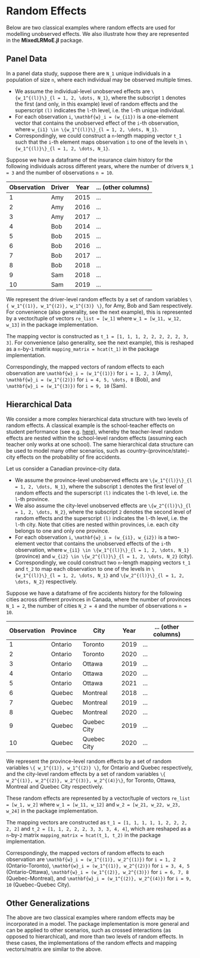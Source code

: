 # Random Effects

Below are two classical examples where random effects are used for modelling unobserved effects.
We also illustrate how they are represented in the **MixedLRMoE.jl** package.

## Panel Data
In a panel data study, suppose there are ``N_1`` unique individuals in a population of size ``n``, where each individual may be observed multiple times.
* We assume the individual-level unobserved effects are ``\{w_1^{(l)}\}_{l = 1, 2, \dots, N_1}``, where the subscript ``1`` denotes
  the first (and only, in this example) level of random effects and the superscript ``(l)`` indicates the ``l``-th level, i.e. the ``l``-th unique individual.
* For each observation ``i``, ``\mathbf{w}_i = (w_{i1})`` is a one-element vector that contains the unobserved effect of the ``i``-th observation,
  where ``w_{i1} \in \{w_1^{(l)}\}_{l = 1, 2, \dots, N_1}``.
* Correspondingly, we could construct a ``n``-length mapping vector ``t_1`` such that
  the ``i``-th element maps observation ``i`` to one of the levels in ``\{w_1^{(l)}\}_{l = 1, 2, \dots, N_1}``.

Suppose we have a dataframe of the insurance claim history for the following individuals across different years,
where the number of drivers ``N_1 = 3`` and the number of observations ``n = 10``.

| Observation | Driver | Year | ... (other columns) |
|-------------|--------|------|-----|
| 1  | Amy    | 2015 | ... |
| 2  | Amy    | 2016 | ... |
| 3  | Amy    | 2017 | ... |
| 4  | Bob    | 2014 | ... |
| 5  | Bob    | 2015 | ... |
| 6  | Bob    | 2016 | ... |
| 7  | Bob    | 2017 | ... |
| 8  | Bob    | 2018 | ... |
| 9  | Sam    | 2018 | ... |
| 10 | Sam    | 2019 | ... |

We represent the driver-level random effects by a set of random variables ``\{ w_1^{(1)}, w_1^{(2)}, w_1^{(3)} \}``, for Amy, Bob and Sam respectively.
For convenience (also generality, see the next example), this is represented by a vector/tuple of vectors
`re_list = [w_1]` where `w_1 = [w_11, w_12, w_13]` in the package implementation.

The mapping vector is constructed as `t_1 = [1, 1, 1, 2, 2, 2, 2, 2, 3, 3]`.
For convenience (also generality, see the next example),
this is reshaped as a ``n``-by-``1`` matrix `mapping_matrix = hcat(t_1)` in the package implementation.

Correspondingly, the mapped vectors of random effects to each observation are ``\mathbf{w}_i = (w_1^{(1)})`` for ``i = 1, 2, 3`` (Amy),
``\mathbf{w}_i = (w_1^{(2)})`` for ``i = 4, 5, \dots, 8`` (Bob), and ``\mathbf{w}_i = (w_1^{(3)})`` for ``i = 9, 10`` (Sam).


## Hierarchical Data
We consider a more complex hierarchical data structure with two levels of random effects.
A classical example is the school-teacher effects on student performance (see e.g. [here](https://www.jstor.org/stable/1170147)),
whereby the teacher-level random effects are nested within the school-level random effects
(assuming each teacher only works at one school). The same hierarchical data structure can be used to model many other scenarios, such as country-(province/state)-city effects
on the probability of fire accidents.

Let us consider a Canadian province-city data.
* We assume the province-level unobserved effects are ``\{w_1^{(l)}\}_{l = 1, 2, \dots, N_1}``, where the subscript ``1`` denotes
  the first level of random effects and the superscript ``(l)`` indicates the ``l``-th level, i.e. the ``l``-th province.
* We also assume the city-level unobserved effects are ``\{w_2^{(l)}\}_{l = 1, 2, \dots, N_2}``, where the subscript ``2`` denotes
  the second level of random effects and the superscript ``(l)`` indicates the ``l``-th level, i.e. the ``l``-th city. Note that
  cities are nested within provinces, i.e. each city belongs to one and only one province.
* For each observation ``i``, ``\mathbf{w}_i = (w_{i1}, w_{i2})`` is a two-element vector that contains the unobserved effects of the ``i``-th observation,
  where ``w_{i1} \in \{w_1^{(l)}\}_{l = 1, 2, \dots, N_1}`` (province) and ``w_{i2} \in \{w_2^{(l)}\}_{l = 1, 2, \dots, N_2}`` (city).
* Correspondingly, we could construct two ``n``-length mapping vectors ``t_1`` and ``t_2`` to map each observation to one of the levels in
  ``\{w_1^{(l)}\}_{l = 1, 2, \dots, N_1}`` and ``\{w_2^{(l)}\}_{l = 1, 2, \dots, N_2}`` respectively.

Suppose we have a dataframe of fire accidents history for the following cities across different provinces in Canada,
where the number of provinces ``N_1 = 2``, the number of cities ``N_2 = 4`` and the number of observations ``n = 10``.

| Observation | Province | City | Year | ... (other columns) |
|-------------|----------|------|------|-----|
| 1  | Ontario  | Toronto | 2019 | ... |
| 2  | Ontario  | Toronto | 2020 | ... |
| 3  | Ontario  | Ottawa  | 2019 | ... |
| 4  | Ontario  | Ottawa  | 2020 | ... |
| 5  | Ontario  | Ottawa  | 2021 | ... |
| 6  | Quebec   | Montreal  | 2018 | ... |
| 7  | Quebec   | Montreal  | 2019 | ... |
| 8  | Quebec   | Montreal  | 2020 | ... |
| 9  | Quebec   | Quebec City  | 2019 | ... |
| 10 | Quebec   | Quebec City  | 2020 | ... |

We represent the province-level random effects by a set of random variables ``\{ w_1^{(1)}, w_1^{(2)} \}``, for Ontario and Quebec respectively,
and the city-level random effects by a set of random variables ``\{ w_2^{(1)}, w_2^{(2)}, w_2^{(3)}, w_2^{(4)}\}``, for Toronto, Ottawa, Montreal and Quebec City respectively.

These random effects are represented by a vector/tuple of vectors `re_list = [w_1, w_2]`
where `w_1 = [w_11, w_12]` and `w_2 = [w_21, w_22, w_23, w_24]` in the package implementation.

The mapping vectors are constructed as `t_1 = [1, 1, 1, 1, 1, 2, 2, 2, 2, 2]` and `t_2 = [1, 1, 2, 2, 2, 3, 3, 3, 4, 4]`,
which are reshaped as a ``n``-by-``2`` matrix `mapping_matrix = hcat(t_1, t_2)` in the package implementation.

Correspondingly, the mapped vectors of random effects to each observation are ``\mathbf{w}_i = (w_1^{(1)}, w_2^{(1)})`` for ``i = 1, 2`` (Ontario-Toronto),
``\mathbf{w}_i = (w_1^{(1)}, w_2^{(2)})`` for ``i = 3, 4, 5`` (Ontario-Ottawa), ``\mathbf{w}_i = (w_1^{(2)}, w_2^{(3)})`` for ``i = 6, 7, 8`` (Quebec-Montreal),
and ``\mathbf{w}_i = (w_1^{(2)}, w_2^{(4)})`` for ``i = 9, 10`` (Quebec-Quebec City).

## Other Generalizations

The above are two classical examples where random effects may be incorporated in a model. The package implementation is more general and can be applied to other scenarios,
such as crossed interactions (as opposed to hierarchical), and more than two levels of random effects.
In these cases, the implementations of the random effects and mapping vectors/matrix are similar to the above.
